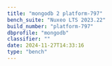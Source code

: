 ```yaml
---
title: "mongodb 2 platform-797"
bench_suite: "Nuxeo LTS 2023.22"
build_number: "platform-797"
dbprofile: "mongodb"
classifier: ""
date: 2024-11-27T14:33:16
type: "bench"
---
```

